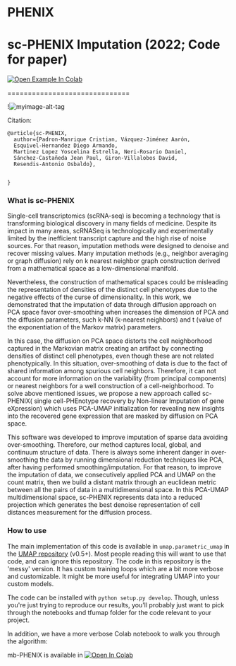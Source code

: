 # PHENIX
# sc-PHENIX Imputation  (2022; Code for paper)


[![Open Example In Colab](https://colab.research.google.com/assets/colab-badge.svg)](https://colab.research.google.com/drive/1lpdCy7HkC5TRI9LfUtIHBBW8oRO86Nvi?usp=sharing)


==============================

!![myimage-alt-tag]()


Citation: 

```
@article{sc-PHENIX,
  author={Padron-Manrique Cristian, Vázquez-Jiménez Aarón, 
  Esquivel-Hernandez Diego Armando,
  Martinez Lopez Yoscelina Estrella, Neri-Rosario Daniel, 
  Sánchez-Castañeda Jean Paul, Giron-Villalobos David,  
  Resendis-Antonio Osbaldo},
  
  
}

```
### What is sc-PHENIX

Single-cell transcriptomics (scRNA-seq) is becoming a technology that is transforming biological discovery in many fields of medicine. Despite its impact in many areas, scRNASeq is technologically and experimentally limited by the inefficient transcript capture and the high rise of noise sources. For that reason, imputation methods were designed to denoise and recover missing values. Many imputation methods (e.g., neighbor averaging or graph diffusion) rely on k nearest neighbor graph construction derived from a mathematical space as a low-dimensional manifold. 

Nevertheless, the construction of mathematical spaces could be misleading the representation of densities of the distinct cell phenotypes due to the negative effects of the curse of dimensionality. In this work, we demonstrated that the imputation of data through diffusion approach on PCA space favor over-smoothing when increases the dimension of PCA and the diffusion parameters, such k-NN (k-nearest neighbors) and t (value of the exponentiation of the Markov matrix) parameters. 

In this case, the  diffusion on PCA space distorts the cell neighborhood captured in the Markovian matrix creating an artifact by connecting densities of distinct cell phenotypes, even though these are not related phenotypically. In this situation, over-smoothing of data is due to the fact of shared information among spurious cell neighbors. Therefore, it can not account for more information on the variability (from principal components) or nearest neighbors for a well construction of a cell-neighborhood. To solve above mentioned issues, we propose a new approach called sc-PHENIX( single cell-PHEnotype recovery by Non-linear Imputation of gene eXpression) which uses PCA-UMAP initialization for revealing new insights into the recovered gene expression that are masked by diffusion on PCA space.

This software was developed to improve imputation of sparse data avoiding over-smoothing. Therefore, our method captures local, global, and continuum structure of data. There is always some inherent danger in over-smoothing the data by running dimensional reduction techniques like PCA, after having performed smoothing/imputation. For that reason, to improve the imputation of data, we consecutively applied PCA and UMAP on the count matrix, then we build a distant matrix through an euclidean metric between all the pairs of data in a multidimensional space. In this PCA-UMAP multidimensional space, sc-PHENIX represents data into a reduced projection which generates the best denoise representation of cell distances measurement for the diffusion process. 


### How to use

The main implementation of this code is available in `umap.parametric_umap` in the [UMAP repository](https://github.com/lmcinnes/umap) (v0.5+). Most people reading this will want to use that code, and can ignore this repository. 
The code in this repository is the 'messy' version. It has custom training loops which are a bit more verbose and customizable. It might be more useful for integrating UMAP into your custom models. 

The code can be installed with `python setup.py develop`. Though, unless you're just trying to reproduce our results, you'll probably just want to pick through the notebooks and tfumap folder for the code relevant to your project. 

In addition, we have a more verbose Colab notebook to walk you through the algorithm:

mb-PHENIX is available in [![Open In Colab](https://colab.research.google.com/assets/colab-badge.svg)](https://colab.research.google.com/drive/1lpdCy7HkC5TRI9LfUtIHBBW8oRO86Nvi?usp=sharing)
